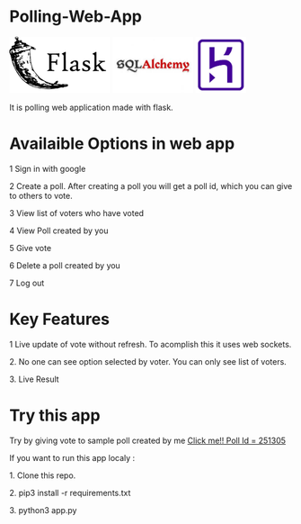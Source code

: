 # Polling-Web-App
<p>
<img src="images/flask.png" height="100">
<img src="images/sqlalchemy.jpeg" height="100">
<img src="images/heroku.png" height="100">
</p>

It is polling web application made with flask.

# Availaible Options in web app

<p> 1 Sign in with google </p>
<p> 2 Create a poll. After creating a poll you will get a poll id, which you can give to others to vote.</p>
<p> 3 View list of voters who have voted </p>
<p> 4 View Poll created by you </p>
<p> 5 Give vote </p>
<p> 6 Delete a poll created by you </p>
<p> 7 Log out </p>



# Key Features

<p>1 Live update of vote without refresh. To acomplish this it uses web sockets.</p>
<p>2. No one can see option selected by voter. You can only see list of voters.</p>
<p>3. Live Result</p>


# Try this app

 Try by giving vote to sample poll created by me
 <a href='https://secretpollingapp.herokuapp.com/giveVote/?poll_id=251305'> Click me!! Poll Id = 251305 </a>

If you want to run this app localy :

<p>1. Clone this repo.</p>
<p>2. pip3 install -r requirements.txt </p>
<p>3. python3 app.py </p>
